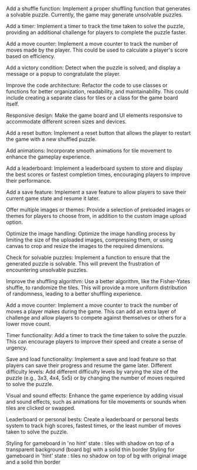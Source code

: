 Add a shuffle function: Implement a proper shuffling function that generates a solvable puzzle. Currently, the game may generate unsolvable puzzles.

Add a timer: Implement a timer to track the time taken to solve the puzzle, providing an additional challenge for players to complete the puzzle faster.

Add a move counter: Implement a move counter to track the number of moves made by the player. This could be used to calculate a player's score based on efficiency.

Add a victory condition: Detect when the puzzle is solved, and display a message or a popup to congratulate the player.


Improve the code architecture: Refactor the code to use classes or functions for better organization, readability, and maintainability. This could include creating a separate class for tiles or a class for the game board itself.

Responsive design: Make the game board and UI elements responsive to accommodate different screen sizes and devices.

Add a reset button: Implement a reset button that allows the player to restart the game with a new shuffled puzzle.

Add animations: Incorporate smooth animations for tile movement to enhance the gameplay experience.

Add a leaderboard: Implement a leaderboard system to store and display the best scores or fastest completion times, encouraging players to improve their performance.

Add a save feature: Implement a save feature to allow players to save their current game state and resume it later.

Offer multiple images or themes: Provide a selection of preloaded images or themes for players to choose from, in addition to the custom image upload option.

Optimize the image handling: Optimize the image handling process by limiting the size of the uploaded images, compressing them, or using canvas to crop and resize the images to the required dimensions.

Check for solvable puzzles: Implement a function to ensure that the generated puzzle is solvable. This will prevent the frustration of encountering unsolvable puzzles.

Improve the shuffling algorithm: Use a better algorithm, like the Fisher-Yates shuffle, to randomize the tiles. This will provide a more uniform distribution of randomness, leading to a better shuffling experience.

Add a move counter: Implement a move counter to track the number of moves a player makes during the game. This can add an extra layer of challenge and allow players to compete against themselves or others for a lower move count.

Timer functionality: Add a timer to track the time taken to solve the puzzle. This can encourage players to improve their speed and create a sense of urgency.

Save and load functionality: Implement a save and load feature so that players can save their progress and resume the game later.
Different difficulty levels: Add different difficulty levels by varying the size of the puzzle (e.g., 3x3, 4x4, 5x5) or by changing the number of moves required to solve the puzzle.

Visual and sound effects: Enhance the game experience by adding visual and sound effects, such as animations for tile movements or sounds when tiles are clicked or swapped.

Leaderboard or personal bests: Create a leaderboard or personal bests system to track high scores, fastest times, or the least number of moves taken to solve the puzzle.


Styling for gameboard in 'no hint' state : tiles with shadow on top of a transparent background (board bg) with a solid thin border
Styling for gameboard in 'hint' state : tiles no shadow on top of bg with original image and a solid thin border
